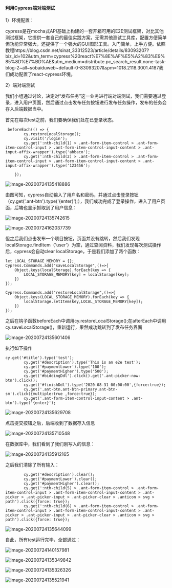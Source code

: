 #### 利用Cypress端对端测试

1）环境配置：

cypress是在mocha式API基础上构建的一套开箱可用的E2E测试框架，对比其他测试框架，它提供一套自己的最佳实践方案，无需其他测试工具库，配置方便简单但功能异常强大，还提供了一个强大的GUI图形工具。入门简单，上手方便。依照教程https://blog.csdn.net/sinat_33312523/article/details/83093207?biz_id=102&utm_term=cypress%20react%E7%8E%AF%E5%A2%83%E9%85%8D%E7%BD%AE&utm_medium=distribute.pc_search_result.none-task-blog-2~all~sobaiduweb~default-0-83093207&spm=1018.2118.3001.4187我们成功配置了react-cypress环境。

2）端对端测试

我们小组通过讨论，决定对“发布任务”这一业务进行端对端测试，我们需要通过登录，进入用户页面，然后通过点击发布任务按钮进行发布任务操作，发布的任务会存入后端数据当中。

首先在每次test之前，我们要确保我们处在已登录状态。

```
 beforeEach(() => {
        cy.restoreLocalStorage();
        cy.visit('/login');
        cy.get(':nth-child(1) > .ant-form-item-control > .ant-form-item-control-input > .ant-form-item-control-input-content > .ant-input-affix-wrapper').type('abbaco');
        cy.get(':nth-child(2) > .ant-form-item-control > .ant-form-item-control-input > .ant-form-item-control-input-content > .ant-input-affix-wrapper').type('123456');

    });
```

![image-20200724135418886](https://github.com/SJTU-SE-2020-1/Freelancer/blob/master/asserts/image-20200724135418886.png)



由图可知，cypress自动输入了用户名和密码，并通过点击登录按钮（cy.get('.ant-btn').type('{enter}');），我们成功完成了登录操作，进入了用户页面，后端也显示抓取到了用户信息：

![image-20200724135742615](https://github.com/SJTU-SE-2020-1/Freelancer/blob/master/asserts/image-20200724135742615.png)

![image-20200724162037739](https://github.com/SJTU-SE-2020-1/Freelancer/blob/master/asserts/image-20200724162037739.png)



但之后我们点击发布一个项目按钮，页面并没有跳转，然后我们发现localStorage.findItem（'user'）为空，通过查阅资料，我们发现每次测试操作后，cypress会自动clear localStorage，于是我们添加了两个函数：

```
let LOCAL_STORAGE_MEMORY = {};
Cypress.Commands.add("saveLocalStorage",()=>{
    Object.keys(localStorage).forEach(key => {
        LOCAL_STORAGE_MEMORY[key] = localStorage[key];
    })
});

Cypress.Commands.add("restoreLocalStorage",()=>{
    Object.keys(LOCAL_STORAGE_MEMORY).forEach(key => {
        localStorage.setItem(key,LOCAL_STORAGE_MEMORY[key]);
    })
});
```



之后在钩子函数beforeEach中调用cy.restoreLocalStorage();在afterEach中调用cy.saveLocalStorage()，重新运行，果然成功跳转到了发布任务界面

![image-20200724135601406](asserts/image-20200724135601406.png)

   执行如下操作

```
cy.get('#title').type('test');
        cy.get('#description').type('This is an e2e test');
        cy.get('#paymentLower').type('100');
        cy.get('#paymentHigher').type('500');
        cy.get('#biddingDdl').click().get('.ant-picker-now-btn').click();
        cy.get('#finishDdl').type('2020-08-31 00:00:00',{force:true});
        cy.get('.ant-btn.ant-btn-primary.ant-btn-sm').click({multiple:true ,force:true});
        cy.get('.ant-form-item-control-input-content > .ant-btn').type('{enter}');
```

![image-20200724135629708](asserts/image-20200724135629708.png)



点击提交按钮之后，后端收到了数据存入信息

![image-20200724135710548](asserts/image-20200724135710548.png)

在数据库中，我们看到了我们刚写入的信息：

![image-20200724135912165](asserts/image-20200724135912165.png)

之后我们清除了所有输入：

```
        cy.get('#description').clear();
        cy.get('#paymentLower').clear();
        cy.get('#paymentHigher').clear();
        cy.get(':nth-child(5) > .ant-form-item-control > .ant-form-item-control-input > .ant-form-item-control-input-content > .ant-picker > .ant-picker-input > .ant-picker-clear > .anticon > svg > path').click({force: true});
        cy.get(':nth-child(6) > .ant-form-item-control > .ant-form-item-control-input > .ant-form-item-control-input-content > .ant-picker > .ant-picker-input > .ant-picker-clear > .anticon > svg > path').click({force: true});
```



![image-20200724135644099](asserts/image-20200724135644099.png)

自此，所有test运行完毕，全部通过：

![image-20200724140157981](asserts/image-20200724140157981.png)

![image-20200724135349842](asserts/image-20200724135349842.png)

![image-20200724135326326](asserts/image-20200724135326326.png)

![image-20200724135521941](asserts/image-20200724135521941.png)

